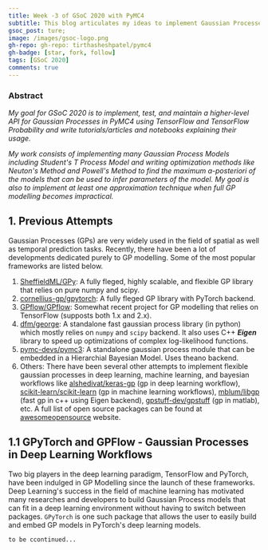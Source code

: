 ```yaml
---
title: Week -3 of GSoC 2020 with PyMC4
subtitle: This blog articulates my ideas to implement Gaussian Processes in PyMC4
gsoc_post: ture;
image: /images/gsoc-logo.png
gh-repo: gh-repo: tirthasheshpatel/pymc4
gh-badge: [star, fork, follow]
tags: [GSoC 2020]
comments: true
---
```


### Abstract

*My goal for GSoC 2020 is to implement, test, and maintain a higher-level API for Gaussian Processes in PyMC4 using TensorFlow and TensorFlow Probability and write tutorials/articles and notebooks explaining their usage.*

*My work consists of implementing many Gaussian Process Models including Student's T Process Model and writing optimization methods like Neuton's Method and Powell's Method to find the maximum a-posteriori of the models that can be used to infer parameters of the model. My goal is also to implement at least one approximation technique when full GP modelling becomes impractical.*

## 1. Previous Attempts

Gaussian Processes (GPs) are very widely used in the field of spatial as well as temporal prediction tasks. Recently, there have been a lot of developments dedicated purely to GP modelling. Some of the most popular frameworks are listed below.

1. [SheffieldML/GPy][1]: A fully fleged, highly scalable, and flexible GP library that relies on pure numpy and scipy.
2. [cornellius-gp/gpytorch][2]: A fully fleged GP library with PyTorch backend.
3. [GPflow/GPflow][3]: Somewhat recent project for GP modelling that relies on TensorFlow (supposts both 1.x and 2.x).
4. [dfm/george][4]: A standalone fast gaussian process library (in python) which mostly relies on `numpy` and `scipy` backend. It also uses C++ ***Eigen*** library to speed up optimizations of complex log-likelihood functions.
5. [pymc-devs/pymc3][5]: A standalone gaussian process module that can be embedded in a Hierarchial Bayesian Model. Uses theano backend.
6. Others: There have been several other attempts to implement flexible gaussian processes in deep learning, machine learning, and bayesian workflows like [alshedivat/keras-gp][6] (gp in deep learning workflow), [scikit-learn/scikit-learn][7] (gp in machine learning workflows), [mblum/libgp][8] (fast gp in c++ using Eigen backend), [gpstuff-dev/gpstuff][9] (gp in matlab), etc. A full list of open source packages can be found at [awesomeopensource][10] website.

## 1.1 GPyTorch and GPFlow - Gaussian Processes in Deep Learning Workflows

Two big players in the deep learning paradigm, TensorFlow and PyTorch, have been indulged in GP Modelling since the launch of these frameworks. Deep Learning's success in the field of machine learning has motivated many researches and developers to build Gaussian Process models that can fit in a deep learning environment without having to switch between packages. `GPyTorch` is one such package that allows the user to easily build and embed GP models in PyTorch's deep learning models.

``to be ccontinued...``

<!-- *****  References  ***** -->

[1]: https://github.com/SheffieldML/GPy
[2]: https://github.com/cornellius-gp/gpytorch
[3]: https://github.com/GPflow/GPflow
[4]: https://github.com/dfm/george
[5]: https://github.com/pymc-devs/pymc3
[6]: https://github.com/alshedivat/keras-gp
[7]: https://github.com/scikit-learn/scikit-learn
[8]: https://github.com/mblum/libgp
[9]: https://github.com/gpstuff-dev/gpstuff
[10]: https://awesomeopensource.com/projects/gaussian-processes
